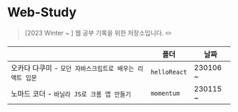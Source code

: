 # Web-Study

> [2023 Winter ~ ] 웹 공부 기록을 위한 저장소입니다. ✏️

|                                                          | 폴더         | 날짜     |
| -------------------------------------------------------- | ------------ | -------- |
| 오카다 다쿠미 - `모던 자바스크립트로 배우는 리액트 입문` | `helloReact` | 230106 ~ |
| 노마드 코더 - `바닐라 JS로 크롬 앱 만들기`               | `momentum`   | 230115 ~ |
